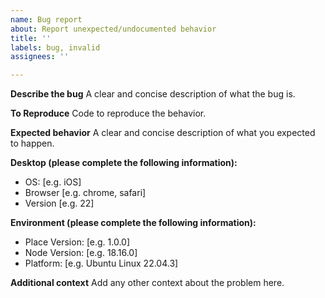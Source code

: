 ```yaml
---
name: Bug report
about: Report unexpected/undocumented behavior
title: ''
labels: bug, invalid
assignees: ''

---
```


**Describe the bug**
A clear and concise description of what the bug is.

**To Reproduce**
Code to reproduce the behavior.

**Expected behavior**
A clear and concise description of what you expected to happen.

**Desktop (please complete the following information):**
 - OS: [e.g. iOS]
 - Browser [e.g. chrome, safari]
 - Version [e.g. 22]

**Environment (please complete the following information):**
 - Place Version: [e.g. 1.0.0]
 - Node Version: [e.g. 18.16.0]
 - Platform: [e.g. Ubuntu Linux 22.04.3]

**Additional context**
Add any other context about the problem here.

